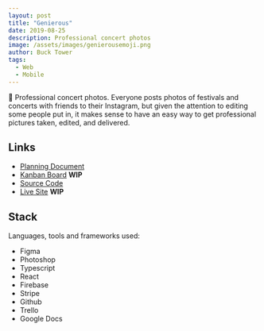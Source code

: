 ```yaml
---
layout: post
title: "Genierous"
date: 2019-08-25
description: Professional concert photos
image: /assets/images/genierousemoji.png
author: Buck Tower
tags: 
  - Web
  - Mobile
---
```

🎫 Professional concert photos. Everyone posts photos of festivals and concerts with friends to their Instagram, but given the attention to editing some people put in, it makes sense to have an easy way to get professional pictures taken, edited, and delivered.

## Links

* [Planning Document](https://docs.google.com/document/d/10MGxAuerO8S62fOJGI70085FeVFqUWtyWL9cqg8jPoU/edit?usp=sharing)
* [Kanban Board]() <b>WIP</b>
* [Source Code](https://github.com/piquestech)
* [Live Site]() <b>WIP</b>

## Stack

Languages, tools and frameworks used:

* Figma
* Photoshop
* Typescript
* React
* Firebase
* Stripe
* Github
* Trello
* Google Docs